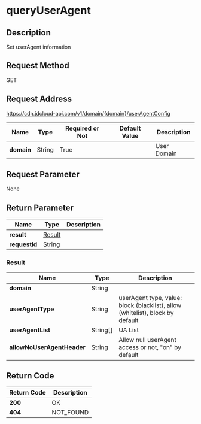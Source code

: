 # queryUserAgent


## Description
Set userAgent information

## Request Method
GET

## Request Address
https://cdn.jdcloud-api.com/v1/domain/{domain}/userAgentConfig

|Name|Type|Required or Not|Default Value|Description|
|---|---|---|---|---|
|**domain**|String|True| |User Domain|

## Request Parameter
None


## Return Parameter
|Name|Type|Description|
|---|---|---|
|**result**|[Result](queryuseragent#result)| |
|**requestId**|String| |

### <div id="result">Result</div>
|Name|Type|Description|
|---|---|---|
|**domain**|String| |
|**userAgentType**|String|userAgent type, value: block (blacklist), allow (whitelist), block by default|
|**userAgentList**|String[]|UA List|
|**allowNoUserAgentHeader**|String|Allow null userAgent access or not, "on" by default|

## Return Code
|Return Code|Description|
|---|---|
|**200**|OK|
|**404**|NOT_FOUND|